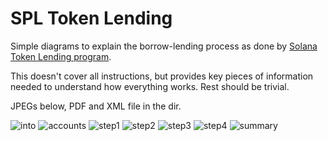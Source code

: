 # SPL Token Lending

Simple diagrams to explain the borrow-lending process as done by [Solana Token Lending program](https://github.com/solana-labs/solana-program-library/tree/master/token-lending).

This doesn't cover all instructions, but provides key pieces of information needed to understand how everything works. Rest should be trivial.

JPEGs below, PDF and XML file in the dir.

![into](./images/0001.jpg)
![accounts](./images/0002.jpg)
![step1](./images/0003.jpg)
![step2](./images/0004.jpg)
![step3](./images/0005.jpg)
![step4](./images/0006.jpg)
![summary](./images/0007.jpg)
